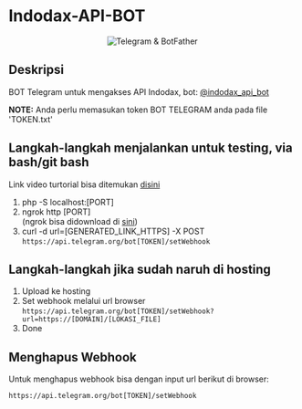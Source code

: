 # Indodax-API-BOT

<p align="center">
  <img src="https://i.ibb.co/yYjbBHz/68747470733a2f2f7069656e736133642e636f6d2f77702d636f6e74656e742f75706c6f6164732f323031372f31302f74656c656772616d5f6c6f676f5f626f742e6a7067.jpg" alt="Telegram & BotFather">
</p>

## Deskripsi

BOT Telegram untuk mengakses API Indodax, bot: [@indodax_api_bot](https://t.me/indodax_api_bot)

**NOTE:** Anda perlu memasukan token BOT TELEGRAM anda pada file 'TOKEN.txt'

## Langkah-langkah menjalankan untuk testing, via bash/git bash
Link video turtorial bisa ditemukan [disini](https://www.youtube.com/watch?v=pTGRpH2dvRM)
1. php -S localhost:[PORT]
2. ngrok http [PORT] <br>(ngrok bisa didownload di [sini](https://ngrok.com/download))
3. curl -d url=[GENERATED_LINK_HTTPS] -X POST ```https://api.telegram.org/bot[TOKEN]/setWebhook```

## Langkah-langkah jika sudah naruh di hosting
1. Upload ke hosting
2. Set webhook melalui url browser<br>```https://api.telegram.org/bot[TOKEN]/setWebhook?url=https://[DOMAIN]/[LOKASI_FILE]```
3. Done

## Menghapus Webhook
Untuk menghapus webhook bisa dengan input url berikut di browser:

```https://api.telegram.org/bot[TOKEN]/setWebhook```

